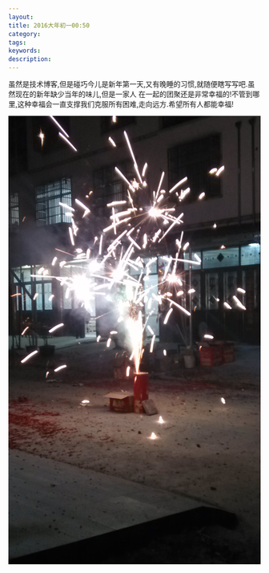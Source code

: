 ```yaml
---
layout:
title: 2016大年初一00:50
category:
tags:
keywords:
description:
---
```


虽然是技术博客,但是碰巧今儿是新年第一天,又有晚睡的习惯,就随便瞎写写吧.虽然现在的新年缺少当年的味儿,但是一家人
在一起的团聚还是非常幸福的!不管到哪里,这种幸福会一直支撑我们克服所有困难,走向远方.希望所有人都能幸福!

![1](/public/img/grocery/2016-new-year.jpg "焰火")